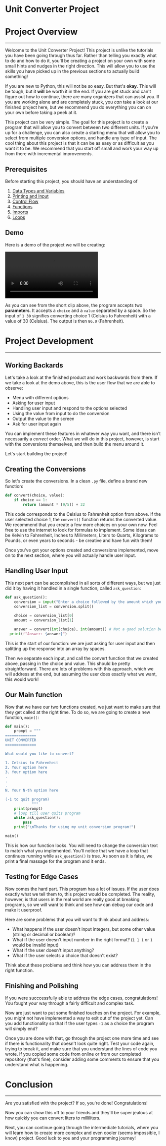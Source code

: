 # Unit Converter Project

# Project Overview

---

Welcome to the Unit Converter Project! This project is unlike the tutorials you have been going through thus far. Rather than telling you exactly what to do and how to do it, you'll be creating a project on your own with some small hints and nudges in the right direction. This will allow you to use the skills you have picked up in the previous sections to actually build something! 

If you are new to Python, this will not be so easy. But that's **okay**. This will be tough, but it **will** be worth it in the end. If you are get stuck and can't figure out how to continue, there are many organizers that can assist you. If you are working alone and are completely stuck, you *can* take a look at our finished project here, but we recommend you do everything you can on your own before taking a peek at it. 

This project can be very simple. The goal for this project is to create a program that will allow you to convert between two different units. If you're up for a challenge, you can also create a starting menu that will allow you to select from multiple conversion options, and handle any type of input. The cool thing about this project is that it can be as easy or as difficult as you want it to be. We recommend that you start off small and work your way up from there with incremental improvements. 

## Prerequisites

Before starting this project, you should have an understanding of 

1. [Data Types and Variables](https://colab.research.google.com/github/HackBinghamton/PythonWorkshop/blob/master/Intro/DataTypesAndVariables.ipynb)
2. [Printing and Input](https://colab.research.google.com/github/HackBinghamton/PythonWorkshop/blob/master/Intro/Printing_and_Input.ipynb)
3. [Control Flow](https://colab.research.google.com/github/HackBinghamton/PythonWorkshop/blob/master/Intro/ControlFlow.ipynb)
4. [Functions](https://colab.research.google.com/github/HackBinghamton/PythonWorkshop/blob/master/Intro/Functions.ipynb)
5. [Imports](https://colab.research.google.com/github/HackBinghamton/PythonWorkshop/blob/master/Intro/Imports.ipynb)
6. [Loops](https://colab.research.google.com/github/HackBinghamton/PythonWorkshop/blob/master/Intermediate/Loops.ipynb)

## Demo

Here is a demo of the project we will be creating: 

<video src="/Users/ronlaniado/Downloads/UnitConverterDemo.mov"></video>

As you can see from the short clip above, the program accepts two **parameters**. It accepts a `choice` and a `value` separated by a space. So the input of `1 30` signifies converting choice 1 (Celsius to Fahrenheit) with a value of 30 (Celsius). The output is then `86.0` (Fahrenheit).

# Project Development

---

## Working Backards

Let's take a look at the finished product and work backwards from there. If we take a look at the demo above, this is the user flow that we are able to observe:

- Menu with different options
- Asking for user input
- Handling user input and respond to the options selected
- Using the value from input to do the conversion
- Output the value to the screen
- Ask for user input again

You can implement these features in whatever way you want, and there isn't necessarily a *correct* order. What we will do in this project, however, is start with the conversions themselves, and then build the menu around it.

Let's start building the project!

## Creating the Conversions

So let's create the conversions. In a clean `.py` file, define a brand new function:

```python
def convert(choice, value):
	if choice == 1:
		return (amount * (9/5)) + 32
```

This code corresponds to the Celsius to Fahrenheit option from above. If the user selected choice 1, the `convert()` function returns the converted value. We recommend that you create a few more choices on your own now. Feel free to use the internet to look for formulas to implement. Some ideas can be Kelvin to Fahrenheit, Inches to Millimeters, Liters to Quarts, Kilograms to Pounds, or even years to seconds - be creative and have fun with them! 

Once you've got your options created and conversions implemented, move on to the next section, where you will actually handle user input. 

## Handling User Input

This next part can be accomplished in all sorts of different ways, but we just did it by having it handled in a single function, called `ask_question`:

```python
def ask_question():
	conversion = input("Enter a choice followed by the amount which you would like to convert: ")
	conversion_list = conversion.split()
	
	choice = conversion_list[0]
	amount = conversion_list[1]

	answer = convert(int(choice), int(amount)) # Not a good solution because there are lots of ways in which this can go wrong (more on this later)
  print(f"Answer: {answer}")
```

This is the start of our function: we are just asking for user input and then splitting up the response into an array by spaces. 

Then we separate each input, and call the convert function that we created above, passing in the choice and value. This should be pretty straightforward. There are lots of problems with this approach, which we will address at the end, but assuming the user does exactly what we want, this would work!  

## Our Main function

Now that we have our two functions created, we just want to make sure that they get called at the right time. To do so, we are going to create a new function, `main()`:

```python
def main():
    prompt = """
==============
UNIT CONVERTER
==============

What would you like to convert?

1. Celsius to Fahrenheit
2. Your option here
3. Your option here
.
.
.
N. Your N-th option here

(-1 to quit program)
            """
    print(prompt)
    # loop till user quits program
    while ask_question():
        pass
    print("\nThanks for using my unit conversion program!")

main()
```

This is how our function looks. You will need to change the conversion text to match what you implemented. You'll notice that we have a loop that continues running while `ask_question()` is true. As soon as it is false, we print a final massage for the program and it ends. 

## Testing for Edge Cases

Now comes the hard part. This program has a lot of issues. If the user does exactly what we tell them to, this project would be completed. The reality, however, is that users in the real world are really good at breaking programs, so we will want to think and see how can debug our code and make it userproof. 

Here are some problems that you will want to think about and address:

- What happens if the user doesn't input integers, but some other value (string or decimal or boolean)?
- What if the user doesn't input number in the right format? (`1 1 1` or `1` would be invalid input)
- What if the user doesn't input anything?
- What if the user selects a choice that doesn't exist?

Think about these problems and think how you can address them in the right function.

## Finishing and Polishing

If you were succcessfully able to address the edge cases, congratulations! You fought your way through a fairly difficult and complex task. 

Now are just want to put some finished touches on the project. For example, you might not have implemented a way to exit out of the project yet. Can you add functionality so that if the user types `-1` as a choice the program will simply end? 

Once you are done with that, go through the project one more time and see if there is functionality that doesn't look quite right. Test your code again, trying to break it, and make sure that you understand the lines of code you wrote. If you copied some code from online or from our completed repository (that's fine), consider adding some comments to ensure that you understand what is happening. 

# Conclusion

---

Are you satisfied with the project? If so, you're done! Congratulations! 

Now you can show this off to your friends and they'll be super jealous at how quickly you can convert liters to milliliters. 

Next, you can continue going through the intermediate tutorials, where you will learn how to create more complex and even cooler (seems impossible, I know) project. Good luck to you and your programming journey!